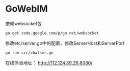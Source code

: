GoWebIM
=======

依赖websocket包
```
go get code.google.com/p/go.net/websocket
```

修改etc/server.go中的配置，修改ServerHost和ServerPort

```
go run src/chatsvr.go
```

在线体验地址：
http://112.124.39.26:8080/
